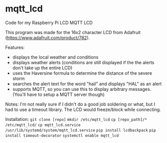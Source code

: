 # mqtt_lcd
Code for my Raspberry Pi LCD MQTT LCD  

This program was made for the 16x2 character LCD from Adafruit (https://www.adafruit.com/product/782).

Features:
- displays the local weather and conditions
- displays weather alerts (conditions are still displayed if the the alerts don't take up the entire LCD)
- uses the Haversine formula to determine the distance of the severe storm
- searches the alert text for the word "hail" and displays "HAL" as an alert
- supports MQTT, so you can use this to display arbitrary messages. (You'll have to setup a MQTT server though)


Notes:
I'm not really sure if I didn't do a good job soldering or what, but I had to use a timeout library. The LCD would freeze/block while connecting. 

Installation:
`git clone [repo]`
`mkdir /etc/mqtt_lcd`
`cp [repo_path]/* /etc/mqtt_lcd/`
`cp mqtt_lcd.service /usr/lib/systemd/system/mqtt_lcd.service`
`pip install lcdbackpack`
`pip install timeout-decorator`
`systemctl enable mqtt_lcd`

